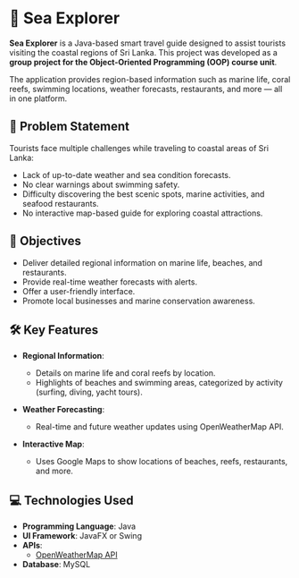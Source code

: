 # 🌊 Sea Explorer

**Sea Explorer** is a Java-based smart travel guide designed to assist tourists visiting the coastal regions of Sri Lanka. This project was developed as a **group project for the Object-Oriented Programming (OOP) course unit**.

The application provides region-based information such as marine life, coral reefs, swimming locations, weather forecasts, restaurants, and more — all in one platform.

## 📌 Problem Statement

Tourists face multiple challenges while traveling to coastal areas of Sri Lanka:

- Lack of up-to-date weather and sea condition forecasts.
- No clear warnings about swimming safety.
- Difficulty discovering the best scenic spots, marine activities, and seafood restaurants.
- No interactive map-based guide for exploring coastal attractions.

## 🎯 Objectives

- Deliver detailed regional information on marine life, beaches, and restaurants.
- Provide real-time weather forecasts with alerts.
- Offer a user-friendly interface.
- Promote local businesses and marine conservation awareness.

## 🛠️ Key Features

- **Regional Information**:
  - Details on marine life and coral reefs by location.
  - Highlights of beaches and swimming areas, categorized by activity (surfing, diving, yacht tours).

- **Weather Forecasting**:
  - Real-time and future weather updates using OpenWeatherMap API.

- **Interactive Map**:
  - Uses Google Maps to show locations of beaches, reefs, restaurants, and more.

## 💻 Technologies Used

- **Programming Language**: Java
- **UI Framework**: JavaFX or Swing
- **APIs**:
  - [OpenWeatherMap API](https://openweathermap.org/api)
- **Database**: MySQL
